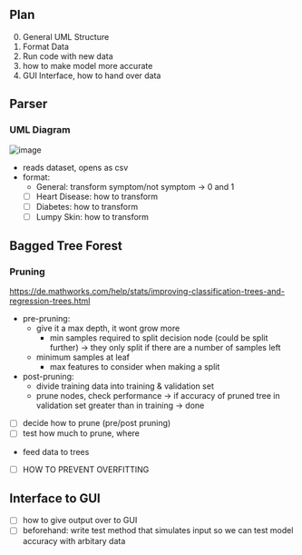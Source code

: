 ## Plan

0. General UML Structure
1. Format Data
2. Run code with new data
3. how to make model more accurate
4. GUI Interface, how to hand over data

## Parser 

### UML Diagram
![image](https://user-images.githubusercontent.com/104830903/236814358-cfdb0dc5-e1ae-4bf3-9ce6-47991fbc8bb3.png)

- reads dataset, opens as csv
- format:
  - General: transform symptom/not symptom -> 0 and 1
  - [ ] Heart Disease: how to transform
  - [ ] Diabetes: how to transform
  - [ ] Lumpy Skin: how to transform

## Bagged Tree Forest

### Pruning
https://de.mathworks.com/help/stats/improving-classification-trees-and-regression-trees.html

- pre-pruning:
  - give it a max depth, it wont grow more
	- min samples required to split decision node (could be split further) -> they only split if there are a number of samples left
  - minimum samples at leaf
	- max features to consider when making a split
- post-pruning:
	- divide training data into training & validation set
	- prune nodes, check performance -> if accuracy of pruned tree in validation set greater than in training -> done

- [ ] decide how to prune (pre/post pruning)
- [ ] test how much to prune, where

- feed data to trees 

- [ ] HOW TO PREVENT OVERFITTING

## Interface to GUI

- [ ] how to give output over to GUI
- [ ] beforehand: write test method that simulates input so we can test model accuracy with arbitary data
